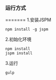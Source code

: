 ### 运行方式

=======
1.安装JSPM

```
npm install -g jspm
```
2.初始化环境

```
npm install
jspm install
```

3.运行

```
gulp
```